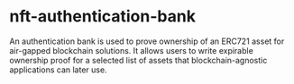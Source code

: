 # nft-authentication-bank

An authentication bank is used to prove ownership of an ERC721 asset for air-gapped blockchain solutions. It allows users to write expirable ownership proof for a selected list of assets that blockchain-agnostic applications can later use.